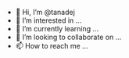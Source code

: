 - 👋 Hi, I’m @tanadej
- 👀 I’m interested in ...
- 🌱 I’m currently learning ...
- 💞️ I’m looking to collaborate on ...
- 📫 How to reach me ...

<!---
tanadej/tanadej is a ✨ special ✨ repository because its `README.md` (this file) appears on your GitHub profile.
You can click the Preview link to take a look at your changes.
--->
